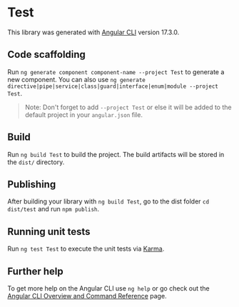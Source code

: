 # Test

This library was generated with [Angular CLI](https://github.com/angular/angular-cli) version 17.3.0.

## Code scaffolding

Run `ng generate component component-name --project Test` to generate a new component. You can also use `ng generate directive|pipe|service|class|guard|interface|enum|module --project Test`.
> Note: Don't forget to add `--project Test` or else it will be added to the default project in your `angular.json` file. 

## Build

Run `ng build Test` to build the project. The build artifacts will be stored in the `dist/` directory.

## Publishing

After building your library with `ng build Test`, go to the dist folder `cd dist/test` and run `npm publish`.

## Running unit tests

Run `ng test Test` to execute the unit tests via [Karma](https://karma-runner.github.io).

## Further help

To get more help on the Angular CLI use `ng help` or go check out the [Angular CLI Overview and Command Reference](https://angular.io/cli) page.
